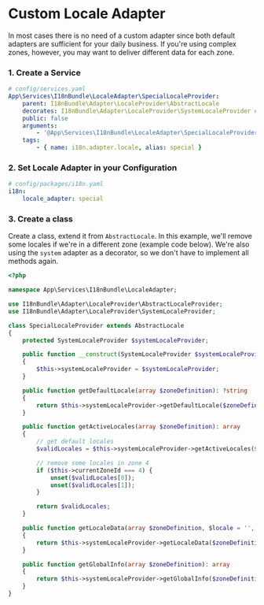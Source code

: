 # Custom Locale Adapter

In most cases there is no need of a custom adapter since both default adapters are sufficient for your daily business.
If you're using complex zones, however, you may want to deliver different data for each zone.

### 1. Create a Service

```yaml
# config/services.yaml
App\Services\I18nBundle\LocaleAdapter\SpecialLocaleProvider:
    parent: I18nBundle\Adapter\LocaleProvider\AbstractLocale
    decorates: I18nBundle\Adapter\LocaleProvider\SystemLocaleProvider # use a decorator
    public: false
    arguments:
        - '@App\Services\I18nBundle\LocaleAdapter\SpecialLocaleProvider.inner'
    tags:
        - { name: i18n.adapter.locale, alias: special }
```

### 2. Set Locale Adapter in your Configuration

```yaml
# config/packages/i18n.yaml
i18n:
    locale_adapter: special
```

### 3. Create a class

Create a class, extend it from `AbstractLocale`.
In this example, we'll remove some locales if we're in a different zone (example code below).
We're also using the `system` adapter as a decorator, so we don't have to implement all methods again.

```php
<?php

namespace App\Services\I18nBundle\LocaleAdapter;

use I18nBundle\Adapter\LocaleProvider\AbstractLocaleProvider;
use I18nBundle\Adapter\LocaleProvider\SystemLocaleProvider;

class SpecialLocaleProvider extends AbstractLocale
{
    protected SystemLocaleProvider $systemLocaleProvider;

    public function __construct(SystemLocaleProvider $systemLocaleProvider)
    {
        $this->systemLocaleProvider = $systemLocaleProvider;
    }

    public function getDefaultLocale(array $zoneDefinition): ?string
    {
        return $this->systemLocaleProvider->getDefaultLocale($zoneDefinition);
    }

    public function getActiveLocales(array $zoneDefinition): array
    {
        // get default locales
        $validLocales = $this->systemLocaleProvider->getActiveLocales($zoneDefinition);

        // remove some locales in zone 4
        if ($this->currentZoneId === 4) {
            unset($validLocales[0]);
            unset($validLocales[1]);
        }

        return $validLocales;
    }

    public function getLocaleData(array $zoneDefinition, $locale = '', $field = null, $keyIdentifier = 'locale'): mixed
    {
        return $this->systemLocaleProvider->getLocaleData($zoneDefinition, $locale, $field, $keyIdentifier);
    }

    public function getGlobalInfo(array $zoneDefinition): array
    {
        return $this->systemLocaleProvider->getGlobalInfo($zoneDefinition);
    }
}
```
